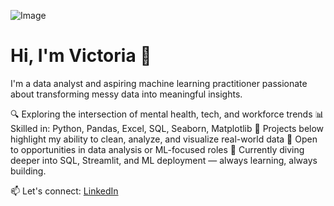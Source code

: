 ![Image](https://github.com/user-attachments/assets/b1ea01c9-7c2f-4ef7-8699-3c72bfbf87c3)
# Hi, I'm Victoria 👋

I'm a data analyst and aspiring machine learning practitioner passionate about transforming messy data into meaningful insights.

🔍 Exploring the intersection of mental health, tech, and workforce trends
📊 Skilled in: Python, Pandas, Excel, SQL, Seaborn, Matplotlib
📌 Projects below highlight my ability to clean, analyze, and visualize real-world data
💼 Open to opportunities in data analysis or ML-focused roles
🧠 Currently diving deeper into SQL, Streamlit, and ML deployment — always learning, always building.

📫 Let's connect: [LinkedIn](https://www.linkedin.com/in/victoria-a-659b4b164/) 


<!---
Valexander600/Valexander600 is a ✨ special ✨ repository because its `README.md` (this file) appears on your GitHub profile.
You can click the Preview link to take a look at your changes.
--->
